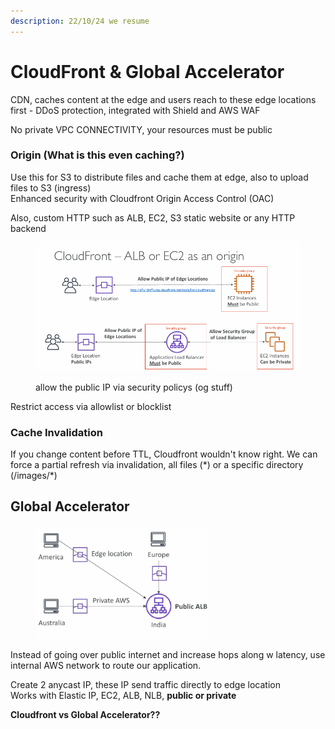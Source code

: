 ```yaml
---
description: 22/10/24 we resume
---
```


# CloudFront & Global Accelerator

CDN, caches content at the edge and users reach to these edge locations first - DDoS protection, integrated with Shield and AWS WAF

No private VPC CONNECTIVITY, your resources must be public

### Origin (What is this even caching?)

Use this for S3 to distribute files and cache them at edge, also to upload files to S3 (ingress)\
Enhanced security with Cloudfront Origin Access Control (OAC)

Also, custom HTTP such as ALB, EC2, S3 static website or any HTTP backend

<div align="left"><figure><img src="../../.gitbook/assets/image (5) (1) (1) (1).png" alt="" width="563"><figcaption><p>allow the public IP via security policys (og stuff)</p></figcaption></figure></div>

Restrict access via allowlist or blocklist

### Cache Invalidation

If you change content before TTL, Cloudfront wouldn't know right. We can force a partial refresh via invalidation, all files (\*) or a specific directory (/images/\*)

## Global Accelerator



<div align="left"><figure><img src="../../.gitbook/assets/image (98).png" alt="" width="278"><figcaption></figcaption></figure></div>

Instead of going over public internet and increase hops along w latency, use internal AWS network to route our application.

Create 2 anycast IP, these IP send traffic directly to edge location\
Works with Elastic IP, EC2, ALB, NLB, **public or private**

**Cloudfront vs Global Accelerator??**

